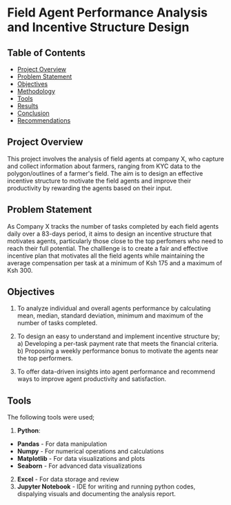 # Field Agent Performance Analysis and Incentive Structure Design

## Table of Contents

- [Project Overview](#project-overview)
- [Problem Statement](#problem-statement)
- [Objectives](#objectives)
- [Methodology](#methodology)
- [Tools](#tools)
- [Results](#results)
- [Conclusion](#conclusion)
- [Recommendations](#recommendations)

## Project Overview
This project involves the analysis of field agents at company X, who capture and collect information about farmers, ranging from KYC data to the polygon/outlines of a farmer's field. The aim is to design an effective incentive structure to motivate the field agents and improve their productivity by rewarding the agents based on their input.

## Problem Statement
As Company X tracks the number of tasks completed by each field agents daily over a 83-days period, it aims to design an incentive structure that motivates agents, particularly those close to the top perfomers who need to reach their full potential. The challlenge is to create a fair and effective incentive plan that motivates all the field agents while maintaining the average compensation per task at a minimum of Ksh 175 and a maximum of Ksh 300.

## Objectives
1. To analyze individual and overall agents performance by calculating mean, median, standard deviation, minimum and maximum of the number of tasks completed.
2. To design an easy to understand and implement incentive structure by;
 a) Developing a per-task payment rate that meets the financial criteria.
 b) Proposing a weekly performance bonus to motivate the agents near the top performers.

3. To offer data-driven insights into agent performance and recommend ways to improve agent productivity and satisfaction.

## Tools
The following tools were used;

1. **Python**:
- **Pandas** - For data manipulation
- **Numpy** - For numerical operations and calculations
- **Matplotlib** - For data visualizations and plots
- **Seaborn** - For advanced data visualizations

2. **Excel** - For data storage and review
3. **Jupyter Notebook** - IDE for writing and running python codes, dispalying visuals and documenting the analysis report.